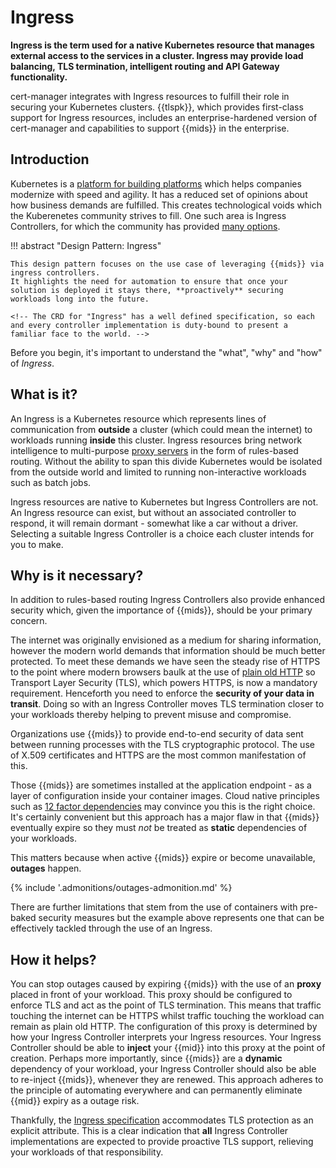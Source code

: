 #  Ingress

**Ingress is the term used for a native Kubernetes resource that manages external access to the services in a cluster.
Ingress may provide load balancing, TLS termination, intelligent routing and API Gateway functionality.**

cert-manager integrates with Ingress resources to fulfill their role in securing your Kubernetes clusters.
{{tlspk}}, which provides first-class support for Ingress resources, includes an enterprise-hardened version of cert-manager and capabilities to support {{mids}} in the enterprise.

## Introduction

Kubernetes is a [platform for building platforms](https://twitter.com/kelseyhightower/status/935252923721793536?lang=en-GB) which helps companies <span class="value-drivers">modernize with speed and agility</span>.
It has a reduced set of opinions about how business demands are fulfilled.
This creates technological voids which the Kuberenetes community strives to fill.
One such area is Ingress Controllers, for which the community has provided [many options](https://kubernetes.io/docs/concepts/services-networking/ingress-controllers/).

!!! abstract "Design Pattern: Ingress"

    This design pattern focuses on the use case of leveraging {{mids}} via ingress controllers.
    It highlights the need for automation to ensure that once your solution is deployed it stays there, **proactively** securing workloads long into the future.

    <!-- The CRD for "Ingress" has a well defined specification, so each and every controller implementation is duty-bound to present a familiar face to the world. -->

Before you begin, it's important to understand the "what", "why" and "how" of *Ingress*. 

## What is it?

An Ingress is a Kubernetes resource which represents lines of communication from **outside** a cluster (which could mean the internet) to workloads running **inside** this cluster.
Ingress resources bring network intelligence to multi-purpose [proxy servers](https://en.wikipedia.org/wiki/Proxy_server) in the form of rules-based routing.
Without the ability to span this divide Kubernetes would be isolated from the outside world and limited to running non-interactive workloads such as batch jobs.

Ingress resources are native to Kubernetes but Ingress Controllers are not.
An Ingress resource can exist, but without an associated controller to respond, it will remain dormant - somewhat like a car without a driver.
Selecting a suitable Ingress Controller is a choice each cluster intends for you to make.

## Why is it necessary?

In addition to rules-based routing Ingress Controllers also provide enhanced security which, given the importance of {{mids}}, should be your primary concern.

The internet was originally envisioned as a medium for sharing information, however the modern world demands that information should be much better protected.
To meet these demands we have seen the steady rise of HTTPS to the point where modern browsers baulk at the use of [plain old HTTP](https://security.googleblog.com/2019/10/no-more-mixed-messages-about-https_3.html) so Transport Layer Security (TLS), which powers HTTPS, is now a mandatory requirement.
Henceforth you need to enforce the **security of your data in transit**.
Doing so with an Ingress Controller moves TLS termination closer to your workloads thereby helping to <span class="value-drivers">prevent misuse and compromise</span>.

Organizations use {{mids}} to provide end-to-end security of data sent between running processes with the TLS cryptographic protocol.
The use of X.509 certificates and HTTPS are the most common manifestation of this.

Those {{mids}} are sometimes installed at the application endpoint - as a layer of configuration inside your container images.
Cloud native principles such as [12 factor dependencies](https://12factor.net/dependencies) may convince you this is the right choice.
It's certainly convenient but this approach has a major flaw in that {{mids}} eventually expire so they must *not* be treated as **static** dependencies of your workloads.

This matters because when active {{mids}} expire or become unavailable, **outages** happen.

{% include '.admonitions/outages-admonition.md' %}

<!-- see note below -->
There are further limitations that stem from the use of containers with pre-baked security measures but the example above represents one that can be effectively tackled through the use of an Ingress.
<!-- The larger paragraph below is 100% valid, but is perhaps better suited to a discussion about service meshes or the cert-manager CSI-driver - ingress does not provide a solution to the problem described -->
<!--
When you look at the wider picture, you may also notice another concern related to the use of containers with pre-baked security measures.
If your container is used in the context of a Kubernetes [deployment](https://kubernetes.io/docs/concepts/workloads/controllers/deployment/) resource then it may do so as a scaled-out fleet of workloads, each sharing the same {{mid}}.
This outcome is contrary to the meaning of the word "identity" an should be avoided when possible.
Arguably, the total number of {{mids}} in any given cluster should equal the total number of running workloads.
-->

## How it helps?

You can <span class="value-drivers">stop outages</span> caused by expiring {{mids}} with the use of an **proxy** placed in front of your workload.
This proxy should be configured to enforce TLS and act as the point of TLS termination.
This means that traffic touching the internet can be HTTPS whilst traffic touching the workload can remain as plain old HTTP.
The configuration of this proxy is determined by how your Ingress Controller interprets your Ingress resources.
Your Ingress Controller should be able to **inject** your {{mid}} into this proxy at the point of creation.
Perhaps more importantly, since {{mids}} are a **dynamic** dependency of your workload, your Ingress Controller should also be able to re-inject {{mids}}, whenever they are renewed.
This approach adheres to the principle of <span class="value-drivers">automating everywhere</span> and can permanently eliminate {{mid}} expiry as a outage risk.

Thankfully, the [Ingress specification](https://kubernetes.io/docs/reference/kubernetes-api/service-resources/ingress-v1/) accommodates TLS protection as an explicit attribute.
This is a clear indication that **all** Ingress Controller implementations are expected to provide proactive TLS support, relieving your workloads of that responsibility.
